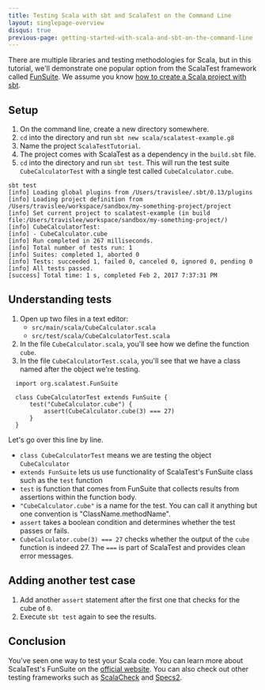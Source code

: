 ```yaml
---
title: Testing Scala with sbt and ScalaTest on the Command Line
layout: singlepage-overview
disqus: true
previous-page: getting-started-with-scala-and-sbt-on-the-command-line
---
```


There are multiple libraries and testing methodologies for Scala,
but in this tutorial, we'll demonstrate one popular option from the ScalaTest framework
called [FunSuite](http://www.scalatest.org/getting_started_with_fun_suite).
We assume you know [how to create a Scala project with sbt](getting-started-with-scala-and-sbt-on-the-command-line.html).

## Setup
1. On the command line, create a new directory somewhere.
1. `cd` into the directory and run `sbt new scala/scalatest-example.g8`
1. Name the project `ScalaTestTutorial`.
1. The project comes with ScalaTest as a dependency in the `build.sbt` file.
1. `cd` into the directory and run `sbt test`. This will run the test suite
`CubeCalculatorTest` with a single test called `CubeCalculator.cube`.

```
sbt test
[info] Loading global plugins from /Users/travislee/.sbt/0.13/plugins
[info] Loading project definition from /Users/travislee/workspace/sandbox/my-something-project/project
[info] Set current project to scalatest-example (in build file:/Users/travislee/workspace/sandbox/my-something-project/)
[info] CubeCalculatorTest:
[info] - CubeCalculator.cube
[info] Run completed in 267 milliseconds.
[info] Total number of tests run: 1
[info] Suites: completed 1, aborted 0
[info] Tests: succeeded 1, failed 0, canceled 0, ignored 0, pending 0
[info] All tests passed.
[success] Total time: 1 s, completed Feb 2, 2017 7:37:31 PM
```

## Understanding tests
1.  Open up two files in a text editor:
    * `src/main/scala/CubeCalculator.scala`
    * `src/test/scala/CubeCalculatorTest.scala`
1. In the file `CubeCalculator.scala`, you'll see how we define the function `cube`.
1. In the file `CubeCalculatorTest.scala`, you'll see that we have a class
named after the object we're testing.

```
  import org.scalatest.FunSuite

  class CubeCalculatorTest extends FunSuite {
      test("CubeCalculator.cube") {
          assert(CubeCalculator.cube(3) === 27)
      }
  }
```

Let's go over this line by line.

* `class CubeCalculatorTest` means we are testing the object `CubeCalculator`
* `extends FunSuite` lets us use functionality of ScalaTest's FunSuite class
such as the `test` function
* `test` is function that comes from FunSuite that collects
results from assertions within the function body.
* `"CubeCalculator.cube"` is a name for the test. You can call it anything but
one convention is "ClassName.methodName".
* `assert` takes a boolean condition and determines whether the test passes or fails.
* `CubeCalculator.cube(3) === 27` checks whether the output of the `cube` function is
indeed 27. The `===` is part of ScalaTest and provides clean error messages.

## Adding another test case
1. Add another `assert` statement after the first one that checks for the cube
of `0`.
1. Execute `sbt test` again to see the results.

## Conclusion
You've seen one way to test your Scala code. You can learn more about
ScalaTest's FunSuite on the [official website](http://www.scalatest.org/getting_started_with_fun_suite). You can also check out other testing frameworks such as  [ScalaCheck](https://www.scalacheck.org/) and [Specs2](https://etorreborre.github.io/specs2/).
